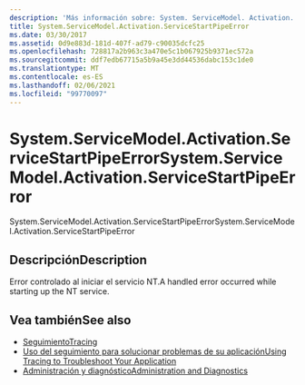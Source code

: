```yaml
---
description: 'Más información sobre: System. ServiceModel. Activation. ServiceStartPipeError'
title: System.ServiceModel.Activation.ServiceStartPipeError
ms.date: 03/30/2017
ms.assetid: 0d9e883d-181d-407f-ad79-c90035dcfc25
ms.openlocfilehash: 728817a2b963c3a470e5c1b067925b9371ec572a
ms.sourcegitcommit: ddf7edb67715a5b9a45e3dd44536dabc153c1de0
ms.translationtype: MT
ms.contentlocale: es-ES
ms.lasthandoff: 02/06/2021
ms.locfileid: "99770097"
---
```

# <a name="systemservicemodelactivationservicestartpipeerror"></a><span data-ttu-id="1c35a-103">System.ServiceModel.Activation.ServiceStartPipeError</span><span class="sxs-lookup"><span data-stu-id="1c35a-103">System.ServiceModel.Activation.ServiceStartPipeError</span></span>

<span data-ttu-id="1c35a-104">System.ServiceModel.Activation.ServiceStartPipeError</span><span class="sxs-lookup"><span data-stu-id="1c35a-104">System.ServiceModel.Activation.ServiceStartPipeError</span></span>  
  
## <a name="description"></a><span data-ttu-id="1c35a-105">Descripción</span><span class="sxs-lookup"><span data-stu-id="1c35a-105">Description</span></span>  

 <span data-ttu-id="1c35a-106">Error controlado al iniciar el servicio NT.</span><span class="sxs-lookup"><span data-stu-id="1c35a-106">A handled error occurred while starting up the NT service.</span></span>  
  
## <a name="see-also"></a><span data-ttu-id="1c35a-107">Vea también</span><span class="sxs-lookup"><span data-stu-id="1c35a-107">See also</span></span>

- [<span data-ttu-id="1c35a-108">Seguimiento</span><span class="sxs-lookup"><span data-stu-id="1c35a-108">Tracing</span></span>](index.md)
- [<span data-ttu-id="1c35a-109">Uso del seguimiento para solucionar problemas de su aplicación</span><span class="sxs-lookup"><span data-stu-id="1c35a-109">Using Tracing to Troubleshoot Your Application</span></span>](using-tracing-to-troubleshoot-your-application.md)
- [<span data-ttu-id="1c35a-110">Administración y diagnóstico</span><span class="sxs-lookup"><span data-stu-id="1c35a-110">Administration and Diagnostics</span></span>](../index.md)

